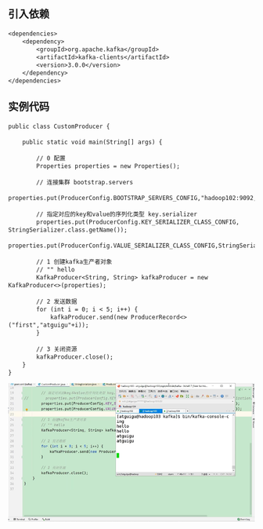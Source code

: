 引入依赖
---
    <dependencies>
        <dependency>
            <groupId>org.apache.kafka</groupId>
            <artifactId>kafka-clients</artifactId>
            <version>3.0.0</version>
        </dependency>
    </dependencies>

实例代码
---
    public class CustomProducer {
    
        public static void main(String[] args) {
    
            // 0 配置
            Properties properties = new Properties();
    
            // 连接集群 bootstrap.servers
            properties.put(ProducerConfig.BOOTSTRAP_SERVERS_CONFIG,"hadoop102:9092,hadoop103:9092");
    
            // 指定对应的key和value的序列化类型 key.serializer
            properties.put(ProducerConfig.KEY_SERIALIZER_CLASS_CONFIG, StringSerializer.class.getName());
            properties.put(ProducerConfig.VALUE_SERIALIZER_CLASS_CONFIG,StringSerializer.class.getName());
    
            // 1 创建kafka生产者对象
            // "" hello
            KafkaProducer<String, String> kafkaProducer = new KafkaProducer<>(properties);
    
            // 2 发送数据
            for (int i = 0; i < 5; i++) {
                kafkaProducer.send(new ProducerRecord<>("first","atguigu"+i));
            }
    
            // 3 关闭资源
            kafkaProducer.close();
        }
    }

![img_18.png](img_18.png)

